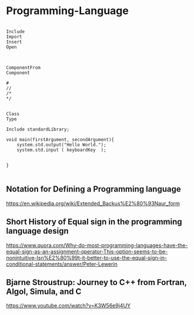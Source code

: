 # Programming-Language

<pre>
<code>
Include
Import
Insert
Open



ComponentFrom
Component

#
//
/*
*/


Class
Type

Include standardLibrary;

void main(firstArgument, secondArgument){
    system.std.output("Hello World.");
    system.std.input ( keyboardKey  );


}
</code>
</pre>

## Notation for Defining a Programming language
https://en.wikipedia.org/wiki/Extended_Backus%E2%80%93Naur_form

## Short History of Equal sign in the programming language design
https://www.quora.com/Why-do-most-programming-languages-have-the-equal-sign-as-an-assignment-operator-This-option-seems-to-be-nonintuitive-Isn%E2%80%99t-it-better-to-use-the-equal-sign-in-conditional-statements/answer/Peter-Lewerin


## Bjarne Stroustrup: Journey to C++ from Fortran, Algol, Simula, and C
https://www.youtube.com/watch?v=K3W56e9j4UY
